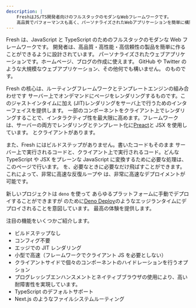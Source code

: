 ```yaml
---
description: |
    FreshはJS/TS開発者向けのフルスタックのモダンなWebフレームワークです。
    高品質でパフォーマンスも高く、パーソナライズされたWebアプリケーションを簡単に構築することが可能です。
---
```


Fresh は、JavaScript と TypeScript のためのフルスタックのモダンな Web フレームワークです。
開発者は、高品質・高性能・高信頼性の製品を簡単に作ることができるように設計されています。
パーソナライズされたウェブアプリケーションです。ホームページ、ブログの作成に使えます。
GitHub や Twitter のような大規模なウェブアプリケーション、その他何でも構いません。
のものです。

Fresh の核心は、ルーティングフレームワークとテンプレートエンジンの組み合わせです
サーバー上でオンデマンドにページをレンダリングするものです。このジャストインタイムに加え
(JIT)レンダリングをサーバ上で行うためのインターフェイスを提供します。
一部のコンポーネントをクライアント上でレンダリングすることで、インタラクティブ性を最大限に高めます。フレームワーク
は、サーバーの両方でレンダリングとテンプレート化に[Preact][preact]と JSX を使用しています。
とクライアントがあります。

また、Fresh にはビルドステップがありません。書いたコードもそのまま
サーバー上で実行されるコードと、クライアント上で実行されるコード。どんな
TypeScript や JSX をプレーンな JavaScript に変換するために必要な処理は、このページで行います。
を、必要なときに必要なだけ飛ばすことができます。これによって、非常に高速な反復ループや
は、非常に高速なデプロイメントが可能です。

新しいプロジェクトは `deno` を使って あらゆるプラットフォームに手動でデプロイすることができますが
のために[Deno Deploy][deno deploy]のようなエッジランタイムにデプロイされることを意図しています。
最高の体験を提供します。

注目の機能をいくつかご紹介します。

-   ビルドステップなし
-   コンフィグ不要
-   エッジでの JIT レンダリング
-   小型で高速（フレームワークでクライアント JS を必要としない）
-   クライアントサイドで個々のコンポーネントのハイドレーションを行うオプション
-   プログレッシブエンハンスメントとネイティブブラウザの使用により、高い耐障害性を実現しています。
-   TypeScript のデフォルトサポート
-   Next.js のようなファイルシステムルーティング

[preact]: https://preactjs.com
[deno deploy]: https://deno.com/deploy
